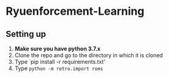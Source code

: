 # Ryuenforcement-Learning

## Setting up
1. **Make sure you have python 3.7.x**
2. Clone the repo and go to the directory in which it is cloned
2. Type `pip install -r requirements.txt'
3. Type `python -m retro.import roms`
